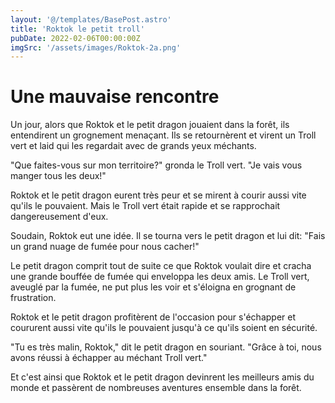 ```yaml
---
layout: '@/templates/BasePost.astro'
title: 'Roktok le petit troll'
pubDate: 2022-02-06T00:00:00Z
imgSrc: '/assets/images/Roktok-2a.png'
---
```

# Une mauvaise rencontre

Un jour, alors que Roktok et le petit dragon jouaient dans la forêt, ils entendirent un grognement menaçant. Ils se retournèrent et virent un Troll vert et laid qui les regardait avec de grands yeux méchants.

"Que faites-vous sur mon territoire?" gronda le Troll vert. "Je vais vous manger tous les deux!"

Roktok et le petit dragon eurent très peur et se mirent à courir aussi vite qu'ils le pouvaient. Mais le Troll vert était rapide et se rapprochait dangereusement d'eux.

Soudain, Roktok eut une idée. Il se tourna vers le petit dragon et lui dit: "Fais un grand nuage de fumée pour nous cacher!"

Le petit dragon comprit tout de suite ce que Roktok voulait dire et cracha une grande bouffée de fumée qui enveloppa les deux amis. Le Troll vert, aveuglé par la fumée, ne put plus les voir et s'éloigna en grognant de frustration.

Roktok et le petit dragon profitèrent de l'occasion pour s'échapper et coururent aussi vite qu'ils le pouvaient jusqu'à ce qu'ils soient en sécurité.

"Tu es très malin, Roktok," dit le petit dragon en souriant. "Grâce à toi, nous avons réussi à échapper au méchant Troll vert."

Et c'est ainsi que Roktok et le petit dragon devinrent les meilleurs amis du monde et passèrent de nombreuses aventures ensemble dans la forêt.